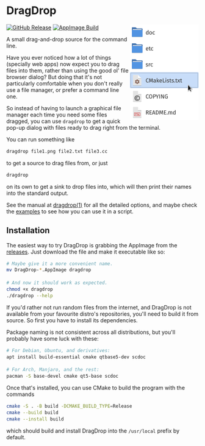 # DragDrop

<img src="doc/screenshots/source.png" width="180" align="right">

[![GitHub Release](https://img.shields.io/github/v/release/fernzi/dragdrop)][gh-rel]
[![AppImage Build](https://github.com/fernzi/dragdrop/actions/workflows/appimage.yml/badge.svg)][gh-bld]

A small drag-and-drop source for the command line.

Have you ever noticed how a lot of things
(specially web apps) now expect you to drag files into them,
rather than using the good ol' file browser dialog?
But doing that it's not particularly comfortable
when you don't really use a file manager,
or prefer a command line one.

So instead of having to launch a graphical file manager
each time you need some files dragged,
you can use `dragdrop` to get a quick pop-up
dialog with files ready to drag right from the terminal.

You can run something like

```sh
dragdrop file1.png file2.txt file3.cc
```

to get a source to drag files from, or just

```sh
dragdrop
```

on its own to get a sink to drop files into,
which will then print their names into the standard output.

See the manual at [dragdrop(1)](doc/man/dragdrop.1.scd)
for all the detailed options,
and maybe check the [examples](doc/examples)
to see how you can use it in a script.

## Installation

The easiest way to try DragDrop
is grabbing the AppImage from the [releases][gh-rel].
Just download the file and make it executable like so:

```sh
# Maybe give it a more convenient name.
mv DragDrop-*.AppImage dragdrop

# And now it should work as expected.
chmod +x dragdrop
./dragdrop --help
```

If you'd rather not run random files from the internet,
and DragDrop is not available
from your favourite distro's repositories,
you'll need to build it from source.
So first you have to install its dependencies.

Package naming is not consistent across all distributions,
but you'll probably have some luck with these:

```sh
# For Debian, Ubuntu, and derivatives:
apt install build-essential cmake qtbase5-dev scdoc

# For Arch, Manjaro, and the rest:
pacman -S base-devel cmake qt5-base scdoc
```

Once that's installed,
you can use CMake to build the program with the commands

```sh
cmake -S . -B build -DCMAKE_BUILD_TYPE=Release
cmake --build build
cmake --install build
```

which should build and install DragDrop
into the `/usr/local` prefix by default.


[gh-rel]: https://github.com/fernzi/dragdrop/releases
[gh-bld]: https://github.com/fernzi/dragdrop/actions/workflows/appimage.yml
